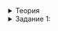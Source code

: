 
<details>  
<summary>Теория</summary>  
  <h1>Ранжирование по релевантности</h1>

  

<p>Эффективная поисковая система не только быстро ищет документы, но и показывает результаты упорядоченно — начиная с самых полезных. Полезность определяется таким параметром как релевантность документа.</p>

  

<p>Релевантность — то, насколько результат поиска соответствует ожиданиям пользователя, который ввёл поисковый запрос. Чем выше релевантность найденного документа, тем он полезнее.</p>
</details>  
  
<details>  
<summary>Задание 1:</summary>  
  <p>Пусть ваша поисковая система возвращает не любые документы, а документы с самой высокой релевантностью. Напишите функцию <code>FindTopDocuments</code>, которая должна находить только <code>MAX_RESULT_DOCUMENT_COUNT = 5</code> результатов. Объявите эту глобальную константу вверху своего решения. Функцию <code>FindTopDocuments</code> поместите там же, где для вывода итогового результат мы вызывали <code>FindDocuments</code>. Саму <code>FindDocuments</code> замените на функцию <code>FindAllDocuments</code>, которая будет возвращать все результаты поиска в виде пар из идентификатора документа и релевантности <code>{document_id, relevance}</code>. Отсортируйте результат <code>FindAllDocuments</code> по убыванию, чтобы использовать его в <code>FindTopDocuments</code>.</p>

  

<h3>Примеры</h3>

  

<p>Ввод</p>

  

<pre><code>a the on cat
6
a fat cat sat on a mat and ate a fat rat
fat rat
a fat cat rat
a fat cat sat
a fat cat
a fat dog
funny fat cat on a mat with rat
</code></pre>

  

<p>Вывод</p>

  

<pre><code>{ document_id = 0, relevance = 3 }
{ document_id = 2, relevance = 2 }
{ document_id = 1, relevance = 2 }
{ document_id = 5, relevance = 1 }
{ document_id = 4, relevance = 1 }

</code></pre>

  

<h3>Подсказка</h3>

  

<p>Вспомните, что должна возвращать функция <code>FindAllDocuments</code>, чтобы сортировка по убыванию поставила наверх документы с наибольшей релевантностью.</p>
  
</details>
